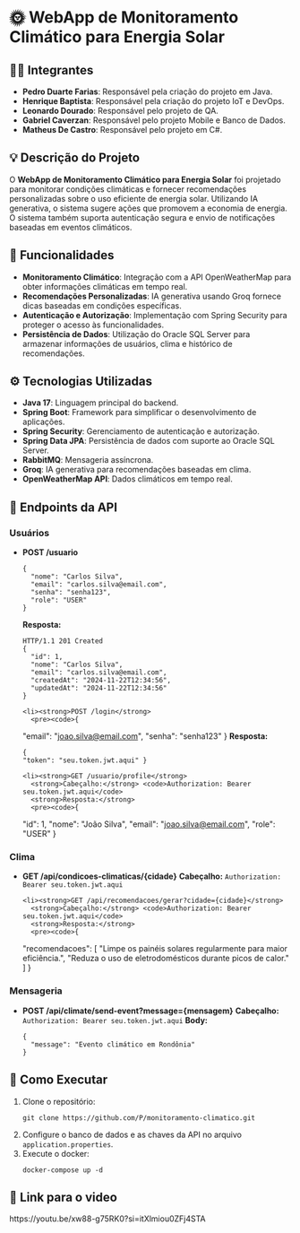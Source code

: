 <body>
  <h1>🌞 WebApp de Monitoramento Climático para Energia Solar</h1>

  <h2>🧑‍💻 Integrantes</h2>
  <ul>
    <li><strong>Pedro Duarte Farias</strong>: Responsável pela criação do projeto em Java.</li>
    <li><strong>Henrique Baptista</strong>: Responsável pela criação do projeto IoT e DevOps.</li>
    <li><strong>Leonardo Dourado</strong>: Responsável pelo projeto de QA.</li>
    <li><strong>Gabriel Caverzan</strong>: Responsável pelo projeto Mobile e Banco de Dados.</li>
    <li><strong>Matheus De Castro</strong>: Responsável pelo projeto em C#.</li>
  </ul>

  <h2>💡 Descrição do Projeto</h2>
  <p>
    O <strong>WebApp de Monitoramento Climático para Energia Solar</strong> foi projetado para monitorar condições climáticas 
    e fornecer recomendações personalizadas sobre o uso eficiente de energia solar. Utilizando IA generativa, o sistema sugere 
    ações que promovem a economia de energia. O sistema também suporta autenticação segura e envio de notificações baseadas em 
    eventos climáticos.
  </p>

  <h2>🚀 Funcionalidades</h2>
  <ul>
    <li><strong>Monitoramento Climático</strong>: Integração com a API OpenWeatherMap para obter informações climáticas em tempo real.</li>
    <li><strong>Recomendações Personalizadas</strong>: IA generativa usando Groq fornece dicas baseadas em condições específicas.</li>
    <li><strong>Autenticação e Autorização</strong>: Implementação com Spring Security para proteger o acesso às funcionalidades.</li>
    <li><strong>Persistência de Dados</strong>: Utilização do Oracle SQL Server para armazenar informações de usuários, clima e histórico de recomendações.</li>
  </ul>

  <h2>⚙️ Tecnologias Utilizadas</h2>
  <ul>
    <li><strong>Java 17</strong>: Linguagem principal do backend.</li>
    <li><strong>Spring Boot</strong>: Framework para simplificar o desenvolvimento de aplicações.</li>
    <li><strong>Spring Security</strong>: Gerenciamento de autenticação e autorização.</li>
    <li><strong>Spring Data JPA</strong>: Persistência de dados com suporte ao Oracle SQL Server.</li>
    <li><strong>RabbitMQ</strong>: Mensageria assíncrona.</li>
    <li><strong>Groq</strong>: IA generativa para recomendações baseadas em clima.</li>
    <li><strong>OpenWeatherMap API</strong>: Dados climáticos em tempo real.</li>
  </ul>

  <h2>📜 Endpoints da API</h2>
  
  <h3>Usuários</h3>
  <ul>
    <li><strong>POST /usuario</strong>
      <pre><code>{
  "nome": "Carlos Silva",
  "email": "carlos.silva@email.com",
  "senha": "senha123",
  "role": "USER"
}</code></pre>
      <strong>Resposta:</strong>
      <pre><code>HTTP/1.1 201 Created
{
  "id": 1,
  "nome": "Carlos Silva",
  "email": "carlos.silva@email.com",
  "createdAt": "2024-11-22T12:34:56",
  "updatedAt": "2024-11-22T12:34:56"
}</code></pre>
    </li>

    <li><strong>POST /login</strong>
      <pre><code>{
  "email": "joao.silva@email.com",
  "senha": "senha123"
}</code></pre>
      <strong>Resposta:</strong>
      <pre><code>{
  "token": "seu.token.jwt.aqui"
}</code></pre>
    </li>

    <li><strong>GET /usuario/profile</strong>
      <strong>Cabeçalho:</strong> <code>Authorization: Bearer seu.token.jwt.aqui</code>
      <strong>Resposta:</strong>
      <pre><code>{
  "id": 1,
  "nome": "João Silva",
  "email": "joao.silva@email.com",
  "role": "USER"
}</code></pre>
    </li>
  </ul>

  <h3>Clima</h3>
  <ul>
    <li><strong>GET /api/condicoes-climaticas/{cidade}</strong>
      <strong>Cabeçalho:</strong> <code>Authorization: Bearer seu.token.jwt.aqui</code>
    </li>
    
    <li><strong>GET /api/recomendacoes/gerar?cidade={cidade}</strong>
      <strong>Cabeçalho:</strong> <code>Authorization: Bearer seu.token.jwt.aqui</code>
      <strong>Resposta:</strong>
      <pre><code>{
  "recomendacoes": [
    "Limpe os painéis solares regularmente para maior eficiência.",
    "Reduza o uso de eletrodomésticos durante picos de calor."
  ]
}</code></pre>
    </li>
  </ul>

  <h3>Mensageria</h3>
  <ul>
    <li><strong>POST /api/climate/send-event?message={mensagem}</strong>
      <strong>Cabeçalho:</strong> <code>Authorization: Bearer seu.token.jwt.aqui</code>
      <strong>Body:</strong>
      <pre><code>{
  "message": "Evento climático em Rondônia"
}</code></pre>
    </li>
  </ul>

  <h2>📝 Como Executar</h2>
  <ol>
    <li>Clone o repositório:
      <pre><code>git clone https://github.com/P/monitoramento-climatico.git</code></pre>
    </li>
    <li>Configure o banco de dados e as chaves da API no arquivo <code>application.properties</code>.</li>
    <li>Execute o docker:
      <pre><code>docker-compose up -d</code></pre>
    </li>
  </ol>

  <h2>🔗 Link para o video</h2>
  <p>https://youtu.be/xw88-g75RK0?si=itXlmiou0ZFj4STA</p>
</body>
</html>
